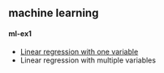 ## machine learning
#### ml-ex1
- [Linear regression with one variable](https://github.com/trierbo/coursera-machine-learning/blob/master/ml-ex1/python/linear-regression-with-one-variable.ipynb)
- Linear regression with multiple variables
